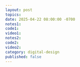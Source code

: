 ```yaml
---
layout: post
topics: 
date: 2025-04-22 08:00:00 -0700
notes1: 
code1: 
video1: 
notes2: 
code2: 
video2: 
category: digital-design
published: false
---
```

